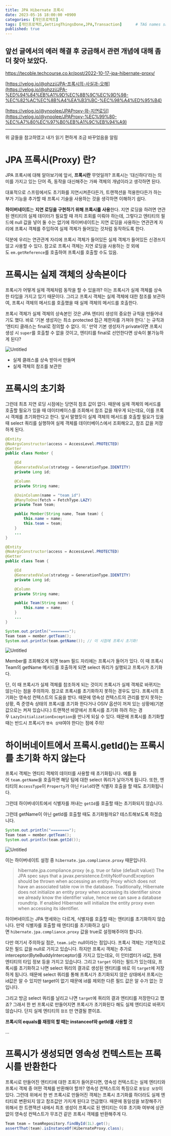```yaml
---
title: JPA Hibernate 프록시
date: 2023-05-16 18:00:00 +0900
categories: [개인프로젝트]
tags: [개인프로젝트,GettingThingsDone,JPA,Transaction]      # TAG names should always be lowercase
published: true
---
```



앞선 글에서의 에러 해결 후 궁금해서 관련 개념에 대해 좀 더 찾아 보았다. 
---

https://tecoble.techcourse.co.kr/post/2022-10-17-jpa-hibernate-proxy/

[https://velog.io/@ohzzi/JPA-프록시의-사실과-오해](https://velog.io/@ohzzi/JPA-%ED%94%84%EB%A1%9D%EC%8B%9C%EC%9D%98-%EC%82%AC%EC%8B%A4%EA%B3%BC-%EC%98%A4%ED%95%B4)

[https://velog.io/@ynoolee/JPAProxy-와-지연로딩](https://velog.io/@ynoolee/JPAProxy-%EC%99%80-%EC%A7%80%EC%97%B0%EB%A1%9C%EB%94%A9)

---
위 글들을 참고하였고 내가 읽기 편하게 조금 바꾸었음을 알림


# **JPA 프록시(Proxy) 란?**

JPA 프록시에 대해 알아보기에 앞서, **프록시란** 무엇일까? 
프록시는 ‘대신하다‘라는 의미를 가지고 있는 단어 즉,  동작을 대신해주는 가짜 객체의 개념이라고 생각하면 된다. 

대표적으로 스프링에서도 초기화를 지연시켜준다든가, 트랜잭션을 적용한다든가 하는 부가 기능을 추가할 때 프록시 기술을 사용하는 것을 생각하면 이해하기 쉽다.

**하이버네이트**는 **지연 로딩을 구현하기 위해 프록시를 사용**한다. 
지연 로딩을 하려면 연관된 엔티티의 실제 데이터가 필요할 때 까지 조회를 미뤄야 하는데, 그렇다고 엔티티의 필드에 null 값을 넣어 둘 수는 없기에 하이버네이트는 지연 로딩을 사용하는 연관관계 자리에 프록시 객체를 주입하여 실제 객체가 들어있는 것처럼 동작하도록 한다.

덕분에 우리는 연관관계 자리에 프록시 객체가 들어있든 실제 객체가 들어있든 신경쓰지 않고 사용할 수 있다. 
참고로 프록시 객체는 지연 로딩을 사용하는 것 외에도 `em.getReference`를 호출하여 프록시를 호출할 수도 있음.

# **프록시는 실제 객체의 상속본이다**

프록시가 어떻게 실제 객체처럼 동작을 할 수 있을까? 이는 프록시가 실제 객체를 상속한 타입을 가지고 있기 때문이다. 그리고 프록시 객체는 실제 객체에 대한 참조를 보관하여, 프록시 객체의 메서드를 호출했을 때 실제 객체의 메서드를 호출한다. 

프록시 객체가 실제 객체의 상속본인 것은 JPA 엔티티 생성의 중요한 규칙을 만들어내기도 했다. 바로 ‘기본 생성자는 최소 protected 접근 제한자를 가져야 한다.’ 는 규칙과 ‘엔티티 클래스는 final로 정의할 수 없다. 이.’ 만약 기본 생성자가 private이면 프록시 생성 시 `super`를 호출할 수 없을 것이고, 엔티티를 final로 선언한다면 상속이 불가능하게 된다?

![Untitled](https://s3-us-west-2.amazonaws.com/secure.notion-static.com/0e094683-92ba-457e-af6f-5adf5d2c8cf8/Untitled.png)

- 실제 클래스를 상속 받아서 만들며
- 실제 객체의 참조를 보관한

# **프록시의 초기화**

그런데 최초 지연 로딩 시점에는 당연히 참조 값이 없다. 때문에 실제 객체의 메서드를 호출할 필요가 있을 때 데이터베이스를 조회해서 참조 값을 채우게 되는데요, 이를 프록시 객체를 초기화한다고 한다. 앞서 말했듯이 실제 객체의 메서드를 호출할 필요가 있을 때 select 쿼리를 실행하여 실제 객체를 데이터베이스에서 조회해오고, 참조 값을 저장하게 된다. 

```java
@Entity
@NoArgsConstructor(access = AccessLevel.PROTECTED)
@Getter
public class Member {

    @Id
    @GeneratedValue(strategy = GenerationType.IDENTITY)
    private Long id;

    @Column
    private String name;

    @JoinColumn(name = "team_id")
    @ManyToOne(fetch = FetchType.LAZY)
    private Team team;

    public Member(String name, Team team) {
        this.name = name;
        this.team = team;
    }
    ...
}

@Entity
@NoArgsConstructor(access = AccessLevel.PROTECTED)
@Getter
public class Team {

    @Id
    @GeneratedValue(strategy = GenerationType.IDENTITY)
    private Long id;

    @Column
    private String name;

    public Team(String name) {
        this.name = name;
    }
    ...
}
```

```java
System.out.println("========");
Team team = member.getTeam();
System.out.println(team.getName()); // 이 시점에 프록시 초기화!
```

![Untitled](https://s3-us-west-2.amazonaws.com/secure.notion-static.com/dc595870-5dcf-4ec3-9d06-5415916d58d2/Untitled.png)

Member를 조회해오게 되면 team 필드 자리에는 프록시가 들어가 있다. 이 때 프록시 Team의 getName 메서드를 호출하게 되면 select 쿼리가 실행되고 프록시가 초기화다.

단, 이 때 프록시가 실제 객체를 참조하게 되는 것이지 프록시가 실제 객체로 바뀌지는 않는다는 점을 주의하자. 참고로 프록시를 초기화하지 못하는 경우도 있다. 프록시의 초기화는 영속성 컨텍스트의 도움을 받다. 때문에 영속성 컨텍스트의 관리를 받지 못하는 상황, 즉 준영속 상태의 프록시를 초기화 한다거나 OSIV 옵션이 꺼져 있는 상황에(기본값으로는 켜져 있습니다.) 트랜잭션 바깥에서 프록시를 초기화 하려 하는 경우 `LazyInitializationException`을 만나게 되실 수 있다. 때문에 프록시를 초기화할 때는 반드시 프록시가 `영속 상태`여야 한다는 점에 주의!

# 하이버네이트에서 프록시.getId()는 프록시를 초기화 하지 않는다

프록시 객체는 엔티티 객체의 데이터를 사용할 때 초기화됩니다. 예를 들어 `team.getName`을 호출하면 해당 팀에 대한 select 쿼리가 날아가게 됩니다. 또한, 엔티티의 `AccessType`이 `Property`가 아닌 `Field`라면 식별자 호출을 할 때도 초기화됩니다.

그런데 하이버네이트에서 식별자를 꺼내는 `getId`를 호출할 때는 초기화되지 않습니다.

그런데 getName이 아닌 getId를 호출할 때도 초기화될까요? 테스트해보도록 하겠습니다.

```java
System.out.println("========");
Team team = member.getTeam();
System.out.println(team.getId());
```

![Untitled](https://s3-us-west-2.amazonaws.com/secure.notion-static.com/105e0c0f-0ec7-415b-9d30-fca52ca8773d/Untitled.png)

이는 하이버네이트 설정 중 `hibernate.jpa.compliance.proxy` 때문입니다.

> hibernate.jpa.compliance.proxy (e.g. true or false (default value))
The JPA spec says that a javax.persistence.EntityNotFoundException should be thrown when accessing an entity Proxy which does not have an associated table row in the database.
Traditionally, Hibernate does not initialize an entity proxy when accessing its identifier since we already know the identifier value, hence we can save a database roundtrip.
If enabled Hibernate will initialize the entity proxy even when accessing its identifier.
> 

하이버네이트는 JPA 명세와는 다르게, 식별자를 호출할 때는 엔티티를 초기화하지 않습니다. 만약 식별자를 호출할 때 엔티티를 초기화하고 싶다면 `hibernate.jpa.compliance.proxy` 값을 true로 설정해주어야 합니다.

다만 여기서 주의하실 점은, `team.id`는 null이라는 점입니다. 프록시 객체는 기본적으로 모든 필드 값을 null로 가지고 있습니다. 하지만 프록시 객체는 추가로 interceptor(ByteBuddyInterceptor)를 가지고 있는데요, 이 인터셉터가 id값, 원래 엔티티의 타입 정보 등을 가지고 있습니다. 그리고 `target` 이라는 필드가 있는데요, 프록시를 초기화하고 나면 select 쿼리의 결과로 생성된 엔티티를 바로 이 `target`에 저장하게 됩니다. 때문에 select 쿼리를 통해 프록시가 초기화되지 않은 상태에서 프록시는 id값은 알 수 있지만 target이 없기 때문에 id를 제외한 다른 필드 값은 알 수가 없는 것입니다.

그리고 방금 select 쿼리를 날리고 나면 `target`에 쿼리의 결과 엔티티를 저장한다고 했죠? 그래서 한 번 프록시로 만들어지면 프록시가 초기화된다 해도 실제 엔티티로 바뀌지 않습니다. 단지 실제 엔티티의 `참조` 만 연결될 뿐이죠.

****프록시의 equals를 재정의 할 때는 instanceof와 getId를 사용할 것****

…

# **프록시가 생성되면 영속성 컨텍스트는 프록시를 반환한다**

프록시로 만들어진 엔티티에 대한 조회가 들어온다면, 영속성 컨텍스트는 실제 엔티티와 프록시 객체 중 어떤 객체를 반환해야 할까? 영속성 컨텍스트의 특징으로 `동일성 보장`이 있다. 
그런데 위에서 한 번 프록시로 만들어진 객체는 프록시 초기화를 하더라도 실제 엔티티로 변환되지 않고 참조값만 가지게 된다고 언급했다. 때문에 동일성을 보장해주기 위해서 한 트랜잭션 내에서 최초 생성이 프록시로 된 엔티티는 이후 초기화 여부에 상관 없이 영속성 컨텍스트가 무조건 같은 프록시 객체를 반환해주게 다.

```java
Team team = teamRepository.findById(1L).get();
assertThat(team).isInstanceOf(HibernateProxy.class);
```